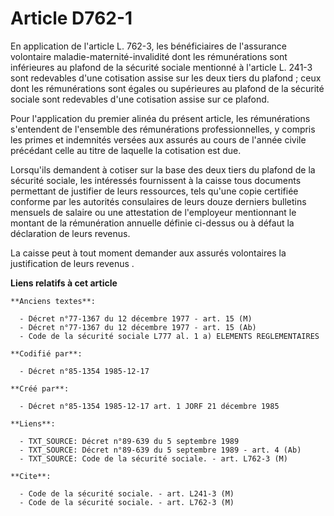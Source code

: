 # Article D762-1

En application de l'article L. 762-3, les bénéficiaires de l'assurance volontaire maladie-maternité-invalidité dont les
rémunérations sont inférieures au plafond de la sécurité sociale mentionné à l'article L. 241-3 sont redevables d'une
cotisation assise sur les deux tiers du plafond ; ceux dont les rémunérations sont égales ou supérieures au plafond de la
sécurité sociale sont redevables d'une cotisation assise sur ce plafond. 

Pour l'application du premier alinéa du présent article, les rémunérations s'entendent de l'ensemble des rémunérations
professionnelles, y compris les primes et indemnités versées aux assurés au cours de l'année civile précédant celle au titre
de laquelle la cotisation est due. 

Lorsqu'ils demandent à cotiser sur la base des deux tiers du plafond de la sécurité sociale, les intéressés fournissent à la
caisse tous documents permettant de justifier de leurs ressources, tels qu'une copie certifiée conforme par les autorités
consulaires de leurs douze derniers bulletins mensuels de salaire ou une attestation de l'employeur mentionnant le montant de
la rémunération annuelle définie ci-dessus ou à défaut la déclaration de leurs revenus. 

La caisse peut à tout moment demander aux assurés volontaires la justification de leurs revenus     .

**Liens relatifs à cet article**

	**Anciens textes**:

	  - Décret n°77-1367 du 12 décembre 1977 - art. 15 (M)
	  - Décret n°77-1367 du 12 décembre 1977 - art. 15 (Ab)
	  - Code de la sécurité sociale L777 al. 1 a) ELEMENTS REGLEMENTAIRES

	**Codifié par**:

	  - Décret n°85-1354 1985-12-17

	**Créé par**:

	  - Décret n°85-1354 1985-12-17 art. 1 JORF 21 décembre 1985

	**Liens**:

	  - TXT_SOURCE: Décret n°89-639 du 5 septembre 1989
	  - TXT_SOURCE: Décret n°89-639 du 5 septembre 1989 - art. 4 (Ab)
	  - TXT_SOURCE: Code de la sécurité sociale. - art. L762-3 (M)

	**Cite**:

	  - Code de la sécurité sociale. - art. L241-3 (M)
	  - Code de la sécurité sociale. - art. L762-3 (M)
